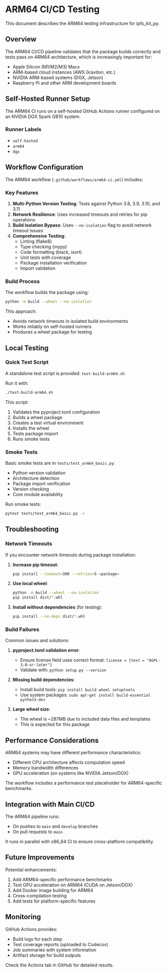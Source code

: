 # ARM64 CI/CD Testing

This document describes the ARM64 testing infrastructure for ipfs_kit_py.

## Overview

The ARM64 CI/CD pipeline validates that the package builds correctly and tests pass on ARM64 architecture, which is increasingly important for:
- Apple Silicon (M1/M2/M3) Macs
- ARM-based cloud instances (AWS Graviton, etc.)
- NVIDIA ARM-based systems (DGX, Jetson)
- Raspberry Pi and other ARM development boards

## Self-Hosted Runner Setup

The ARM64 CI runs on a self-hosted GitHub Actions runner configured on an NVIDIA DGX Spark GB10 system.

### Runner Labels
- `self-hosted`
- `arm64`
- `dgx`

## Workflow Configuration

The ARM64 workflow (`.github/workflows/arm64-ci.yml`) includes:

### Key Features
1. **Multi-Python Version Testing**: Tests against Python 3.8, 3.9, 3.10, and 3.11
2. **Network Resilience**: Uses increased timeouts and retries for pip operations
3. **Build Isolation Bypass**: Uses `--no-isolation` flag to avoid network timeout issues
4. **Comprehensive Testing**:
   - Linting (flake8)
   - Type checking (mypy)
   - Code formatting (black, isort)
   - Unit tests with coverage
   - Package installation verification
   - Import validation

### Build Process

The workflow builds the package using:
```bash
python -m build --wheel --no-isolation
```

This approach:
- Avoids network timeouts in isolated build environments
- Works reliably on self-hosted runners
- Produces a wheel package for testing

## Local Testing

### Quick Test Script

A standalone test script is provided: `test-build-arm64.sh`

Run it with:
```bash
./test-build-arm64.sh
```

This script:
1. Validates the pyproject.toml configuration
2. Builds a wheel package
3. Creates a test virtual environment
4. Installs the wheel
5. Tests package import
6. Runs smoke tests

### Smoke Tests

Basic smoke tests are in `tests/test_arm64_basic.py`:
- Python version validation
- Architecture detection
- Package import verification
- Version checking
- Core module availability

Run smoke tests:
```bash
pytest tests/test_arm64_basic.py -v
```

## Troubleshooting

### Network Timeouts

If you encounter network timeouts during package installation:

1. **Increase pip timeout**:
   ```bash
   pip install --timeout=300 --retries=5 <package>
   ```

2. **Use local wheel**:
   ```bash
   python -m build --wheel --no-isolation
   pip install dist/*.whl
   ```

3. **Install without dependencies** (for testing):
   ```bash
   pip install --no-deps dist/*.whl
   ```

### Build Failures

Common issues and solutions:

1. **pyproject.toml validation error**:
   - Ensure license field uses correct format: `license = {text = "AGPL-3.0-or-later"}`
   - Validate with: `python setup.py --version`

2. **Missing build dependencies**:
   - Install build tools: `pip install build wheel setuptools`
   - Use system packages: `sudo apt-get install build-essential python3-dev`

3. **Large wheel size**:
   - The wheel is ~287MB due to included data files and templates
   - This is expected for this package

## Performance Considerations

ARM64 systems may have different performance characteristics:
- Different CPU architecture affects computation speed
- Memory bandwidth differences
- GPU acceleration (on systems like NVIDIA Jetson/DGX)

The workflow includes a performance test placeholder for ARM64-specific benchmarks.

## Integration with Main CI/CD

The ARM64 pipeline runs:
- On pushes to `main` and `develop` branches
- On pull requests to `main`

It runs in parallel with x86_64 CI to ensure cross-platform compatibility.

## Future Improvements

Potential enhancements:
1. Add ARM64-specific performance benchmarks
2. Test GPU acceleration on ARM64 (CUDA on Jetson/DGX)
3. Add Docker image building for ARM64
4. Cross-compilation testing
5. Add tests for platform-specific features

## Monitoring

GitHub Actions provides:
- Build logs for each step
- Test coverage reports (uploaded to Codecov)
- Job summaries with system information
- Artifact storage for build outputs

Check the Actions tab in GitHub for detailed results.
